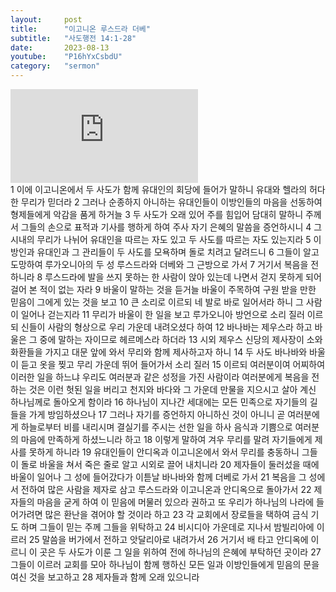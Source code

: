 ```yaml
---
layout:     post
title:      "이고니온 루스드라 더베"
subtitle:	"사도행전 14:1-28"
date:       2023-08-13
youtube:    "P16hYxCsbdU"
category:   "sermon"
---
```


<div class="youtube">
    <iframe src="https://www.youtube.com/embed/P16hYxCsbdU" title="YouTube video player" frameborder="0" allow="accelerometer; autoplay; clipboard-write; encrypted-media; gyroscope; picture-in-picture; web-share" allowfullscreen></iframe>
</div>
1 이에 이고니온에서 두 사도가 함께 유대인의 회당에 들어가 말하니 유대와 헬라의 허다한 무리가 믿더라
2 그러나 순종하지 아니하는 유대인들이 이방인들의 마음을 선동하여 형제들에게 악감을 품게 하거늘
3 두 사도가 오래 있어 주를 힘입어 담대히 말하니 주께서 그들의 손으로 표적과 기사를 행하게 하여 주사 자기 은혜의 말씀을 증언하시니
4 그 시내의 무리가 나뉘어 유대인을 따르는 자도 있고 두 사도를 따르는 자도 있는지라
5 이방인과 유대인과 그 관리들이 두 사도를 모욕하며 돌로 치려고 달려드니  
6 그들이 알고 도망하여 루가오니아의 두 성 루스드라와 더베와 그 근방으로 가서
7 거기서 복음을 전하니라
8 루스드라에 발을 쓰지 못하는 한 사람이 앉아 있는데 나면서 걷지 못하게 되어 걸어 본 적이 없는 자라
9 바울이 말하는 것을 듣거늘 바울이 주목하여 구원 받을 만한 믿음이 그에게 있는 것을 보고
10 큰 소리로 이르되 네 발로 바로 일어서라 하니 그 사람이 일어나 걷는지라  
11 무리가 바울이 한 일을 보고 루가오니아 방언으로 소리 질러 이르되 신들이 사람의 형상으로 우리 가운데 내려오셨다 하여
12 바나바는 제우스라 하고 바울은 그 중에 말하는 자이므로 헤르메스라 하더라
13 시외 제우스 신당의 제사장이 소와 화환들을 가지고 대문 앞에 와서 무리와 함께 제사하고자 하니
14 두 사도 바나바와 바울이 듣고 옷을 찢고 무리 가운데 뛰어 들어가서 소리 질러
15 이르되 여러분이여 어찌하여 이러한 일을 하느냐 우리도 여러분과 같은 성정을 가진 사람이라 여러분에게 복음을 전하는 것은 이런 헛된 일을 버리고 천지와 바다와 그 가운데 만물을 지으시고 살아 계신 하나님께로 돌아오게 함이라  
16 하나님이 지나간 세대에는 모든 민족으로 자기들의 길들을 가게 방임하셨으나
17 그러나 자기를 증언하지 아니하신 것이 아니니 곧 여러분에게 하늘로부터 비를 내리시며 결실기를 주시는 선한 일을 하사 음식과 기쁨으로 여러분의 마음에 만족하게 하셨느니라 하고
18 이렇게 말하여 겨우 무리를 말려 자기들에게 제사를 못하게 하니라
19 유대인들이 안디옥과 이고니온에서 와서 무리를 충동하니 그들이 돌로 바울을 쳐서 죽은 줄로 알고 시외로 끌어 내치니라
20 제자들이 둘러섰을 때에 바울이 일어나 그 성에 들어갔다가 이튿날 바나바와 함께 더베로 가서  
21 복음을 그 성에서 전하여 많은 사람을 제자로 삼고 루스드라와 이고니온과 안디옥으로 돌아가서
22 제자들의 마음을 굳게 하여 이 믿음에 머물러 있으라 권하고 또 우리가 하나님의 나라에 들어가려면 많은 환난을 겪어야 할 것이라 하고
23 각 교회에서 장로들을 택하여 금식 기도 하며 그들이 믿는 주께 그들을 위탁하고
24 비시디아 가운데로 지나서 밤빌리아에 이르러
25 말씀을 버가에서 전하고 앗달리아로 내려가서  
26 거기서 배 타고 안디옥에 이르니 이 곳은 두 사도가 이룬 그 일을 위하여 전에 하나님의 은혜에 부탁하던 곳이라
27 그들이 이르러 교회를 모아 하나님이 함께 행하신 모든 일과 이방인들에게 믿음의 문을 여신 것을 보고하고
28 제자들과 함께 오래 있으니라